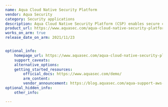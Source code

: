 ```yaml
---
name: Aqua Cloud Native Security Platform
vendor: Aqua Security
category: Security applications
description: Aqua Cloud Native Security Platform (CSP) enables secure cloud migration, hybrid cloud and multi-cloud deployments for VMware virtualized environments, leveraging image registries, orchestration, IAM, monitoring and log collection.
product_url: https://www.aquasec.com/aqua-cloud-native-security-platform/
works_on_arm: true
release_date_on_arm: 2021/11/23


optional_info:
    homepage_url: https://www.aquasec.com/aqua-cloud-native-security-platform/
    support_caveats:
    alternative_options:   
    getting_started_resources:
        official_docs: https://www.aquasec.com/demo/
        arm_content:
        vendor_announcement: https://blog.aquasec.com/aqua-support-aws-graviton
optional_hidden_info:
    other_info: 

---
```

